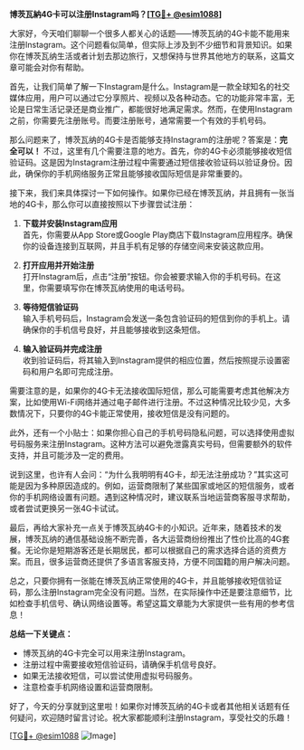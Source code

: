 **博茨瓦納4G卡可以注册Instagram吗？[[TG💪+ @esim1088](https://t.me/s/esim1088)]**

大家好，今天咱们聊聊一个很多人都关心的话题——博茨瓦纳的4G卡能不能用来注册Instagram。这个问题看似简单，但实际上涉及到不少细节和背景知识。如果你在博茨瓦纳生活或者计划去那边旅行，又想保持与世界其他地方的联系，这篇文章可能会对你有帮助。

首先，让我们简单了解一下Instagram是什么。Instagram是一款全球知名的社交媒体应用，用户可以通过它分享照片、视频以及各种动态。它的功能非常丰富，无论是日常生活记录还是商业推广，都能很好地满足需求。然而，在使用Instagram之前，你需要先注册账号。而要注册账号，通常需要一个有效的手机号码。

那么问题来了，博茨瓦纳的4G卡是否能够支持Instagram的注册呢？答案是：**完全可以！** 不过，这里有几个需要注意的地方。首先，你的4G卡必须能够接收短信验证码。这是因为Instagram注册过程中需要通过短信接收验证码以验证身份。因此，确保你的手机网络服务正常且能够接收国际短信是非常重要的。

接下来，我们来具体探讨一下如何操作。如果你已经在博茨瓦纳，并且拥有一张当地的4G卡，那么你可以直接按照以下步骤尝试注册：

1. **下载并安装Instagram应用**  
   首先，你需要从App Store或Google Play商店下载Instagram应用程序。确保你的设备连接到互联网，并且手机有足够的存储空间来安装这款应用。

2. **打开应用并开始注册**  
   打开Instagram后，点击“注册”按钮。你会被要求输入你的手机号码。在这里，你需要填写你在博茨瓦纳使用的电话号码。

3. **等待短信验证码**  
   输入手机号码后，Instagram会发送一条包含验证码的短信到你的手机上。请确保你的手机信号良好，并且能够接收到这条短信。

4. **输入验证码并完成注册**  
   收到验证码后，将其输入到Instagram提供的相应位置，然后按照提示设置密码和用户名即可完成注册。

需要注意的是，如果你的4G卡无法接收国际短信，那么可能需要考虑其他解决方案，比如使用Wi-Fi网络并通过电子邮件进行注册。不过这种情况比较少见，大多数情况下，只要你的4G卡能正常使用，接收短信是没有问题的。

此外，还有一个小贴士：如果你担心自己的手机号码隐私问题，可以选择使用虚拟号码服务来注册Instagram。这种方法可以避免泄露真实号码，但需要额外的软件支持，并且可能涉及一定的费用。

说到这里，也许有人会问：“为什么我明明有4G卡，却无法注册成功？”其实这可能是因为多种原因造成的。例如，运营商限制了某些国家或地区的短信服务，或者你的手机网络设置有问题。遇到这种情况时，建议联系当地运营商客服寻求帮助，或者尝试更换另一张4G卡试试。

最后，再给大家补充一点关于博茨瓦纳4G卡的小知识。近年来，随着技术的发展，博茨瓦纳的通信基础设施不断完善，各大运营商纷纷推出了性价比高的4G套餐。无论你是短期游客还是长期居民，都可以根据自己的需求选择合适的资费方案。而且，很多运营商还提供了多语言客服支持，方便不同国籍的用户解决问题。

总之，只要你拥有一张能在博茨瓦纳正常使用的4G卡，并且能够接收短信验证码，那么注册Instagram完全没有问题。当然，在实际操作中还是要注意细节，比如检查手机信号、确认网络设置等。希望这篇文章能为大家提供一些有用的参考信息！

**总结一下关键点：**
- 博茨瓦纳的4G卡完全可以用来注册Instagram。
- 注册过程中需要接收短信验证码，请确保手机信号良好。
- 如果无法接收短信，可以尝试使用虚拟号码服务。
- 注意检查手机网络设置和运营商限制。

好了，今天的分享就到这里啦！如果你对博茨瓦纳的4G卡或者其他相关话题有任何疑问，欢迎随时留言讨论。祝大家都能顺利注册Instagram，享受社交的乐趣！

[[TG💪+ @esim1088](https://t.me/s/esim1088) ![Image](https://i.postimg.cc/4NQfJmqS/Snipaste-2025-05-13-00-14-12.png)]